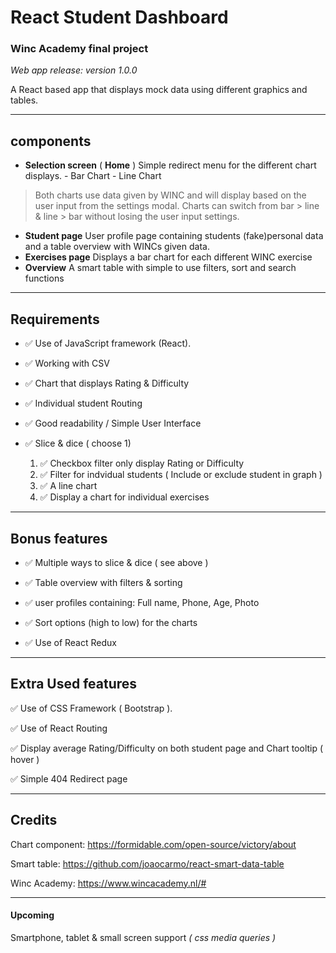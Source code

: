 # React Student Dashboard

### Winc Academy final project

_Web app release: version 1.0.0_

A React based app that displays mock data using different graphics and tables.

---

## components

- **Selection screen** ( **Home** )
  Simple redirect menu for the different chart displays. - Bar Chart - Line Chart

> Both charts use data given by WINC and will display based on the user input from the settings modal. Charts can switch from bar > line & line > bar without losing the user input settings.

- **Student page**
  User profile page containing students (fake)personal data and a table overview with WINCs given data.
- **Exercises page**
  Displays a bar chart for each different WINC exercise
- **Overview**
  A smart table with simple to use filters, sort and search functions

---

## Requirements

- :white_check_mark: Use of JavaScript framework (React).

- :white_check_mark: Working with CSV

- :white_check_mark: Chart that displays Rating & Difficulty

- :white_check_mark: Individual student Routing

- :white_check_mark: Good readability / Simple User Interface

- :white_check_mark: Slice & dice ( choose 1)
  1.  :white_check_mark: Checkbox filter only display Rating or Difficulty
  2.  :white_check_mark: Filter for indvidual students ( Include or exclude student in graph )
  3.  :white_check_mark: A line chart
  4.  :white_check_mark: Display a chart for individual exercises

---

## Bonus features

- :white_check_mark: Multiple ways to slice & dice ( see above )

- :white_check_mark: Table overview with filters & sorting

- :white_check_mark: user profiles containing: Full name, Phone, Age, Photo

- :white_check_mark: Sort options (high to low) for the charts

- :white_check_mark: Use of React Redux

---

## Extra Used features

:white_check_mark: Use of CSS Framework ( Bootstrap ).

:white_check_mark: Use of React Routing

:white_check_mark: Display average Rating/Difficulty on both student page and Chart tooltip ( hover )

:white_check_mark: Simple 404 Redirect page

---

## Credits

Chart component: https://formidable.com/open-source/victory/about

Smart table: https://github.com/joaocarmo/react-smart-data-table

Winc Academy: https://www.wincacademy.nl/#

---

#### Upcoming

Smartphone, tablet & small screen support _( css media queries )_
